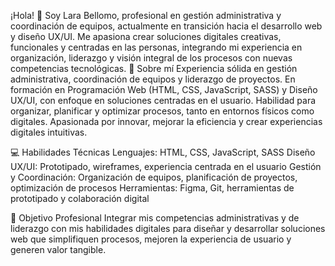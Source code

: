 
¡Hola! 👋 Soy Lara Bellomo, profesional en gestión administrativa y coordinación de equipos, actualmente en transición hacia el desarrollo web y diseño UX/UI. Me apasiona crear soluciones digitales creativas, funcionales y centradas en las personas, integrando mi experiencia en organización, liderazgo y visión integral de los procesos con nuevas competencias tecnológicas.
🔹 Sobre mí
Experiencia sólida en gestión administrativa, coordinación de equipos y liderazgo de proyectos.
En formación en Programación Web (HTML, CSS, JavaScript, SASS) y Diseño UX/UI, con enfoque en soluciones centradas en el usuario.
Habilidad para organizar, planificar y optimizar procesos, tanto en entornos físicos como digitales.
Apasionada por innovar, mejorar la eficiencia y crear experiencias digitales intuitivas.

💻 Habilidades Técnicas
Lenguajes: HTML, CSS, JavaScript, SASS
Diseño UX/UI: Prototipado, wireframes, experiencia centrada en el usuario
Gestión y Coordinación: Organización de equipos, planificación de proyectos, optimización de procesos
Herramientas: Figma, Git, herramientas de prototipado y colaboración digital

🌟 Objetivo Profesional
Integrar mis competencias administrativas y de liderazgo con mis habilidades digitales para diseñar y desarrollar soluciones web que simplifiquen procesos, mejoren la experiencia de usuario y generen valor tangible. 
